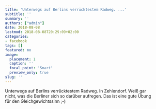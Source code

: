 ```yaml
---
title: 'Unterwegs auf Berlins verrücktestem Radweg. ...'
subtitle: ''
summary: ''
authors: ["admin"]
date: 2018-08-08
lastmod: 2018-08-08T20:29:09+02:00
categories:
- facebook
tags: []
featured: no
image:
  placement: 1
  caption: ''
  focal_point: 'Smart'
  preview_only: true
slug: ''
---
```

Unterwegs auf Berlins verrücktestem Radweg. In Zehlendorf. Weiß gar nicht, was die Berliner sich so darüber aufregen. Das ist eine gute Übung für den Gleichgewichtssinn ;-)

